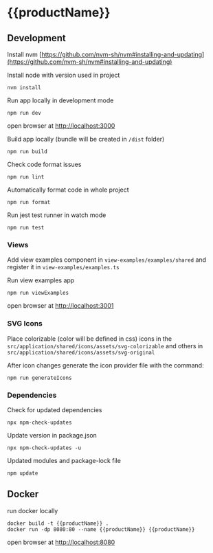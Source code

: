# {{productName}}

## Development

Install nvm [https://github.com/nvm-sh/nvm#installing-and-updating](https://github.com/nvm-sh/nvm#installing-and-updating)

Install node with version used in project
```
nvm install
```

Run app locally in development mode
```
npm run dev
```
open browser at [http://localhost:3000](http://localhost:3000)

Build app locally (bundle will be created in `/dist` folder)
```
npm run build
```

Check code format issues
```
npm run lint
```

Automatically format code in whole project
```
npm run format
```

Run jest test runner in watch mode
```
npm run test
```

### Views

Add view examples component in `view-examples/examples/shared` and register it in `view-examples/examples.ts`

Run view examples app
```
npm run viewExamples
```
open browser at [http://localhost:3001](http://localhost:3001)

### SVG Icons

Place colorizable (color will be defined in css) icons in the `src/application/shared/icons/assets/svg-colorizable` and others in `src/application/shared/icons/assets/svg-original`

After icon changes generate the icon provider file with the command:
```
npm run generateIcons
```

### Dependencies

Check for updated dependencies
```
npx npm-check-updates
```

Update version in package.json
```
npx npm-check-updates -u
```

Updated modules and package-lock file
```
npm update
```

## Docker

run docker locally
```
docker build -t {{productName}} .
docker run -dp 8080:80 --name {{productName}} {{productName}}
```

open browser at [http://localhost:8080](http://localhost:8080)
